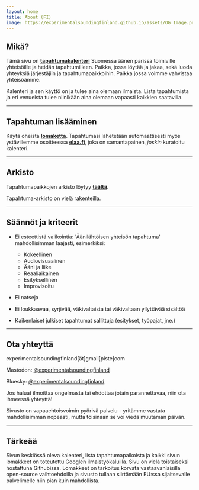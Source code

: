 ```yaml
---
layout: home
title: About (FI)
image: https://experimentalsoundingfinland.github.io/assets/OG_Image.png
---
```


## Mikä?

Tämä sivu on **[tapahtumakalenteri](index.md)** Suomessa äänen parissa toimiville yhteisöille ja heidän tapahtumilleen. Paikka, jossa löytää ja jakaa, sekä luoda yhteyksiä järjestäjiin ja tapahtumapaikkoihin. Paikka jossa voimme vahvistaa yhteisöämme.

Kalenteri ja sen käyttö on ja tulee aina olemaan ilmaista. Lista tapahtumista ja eri venueista tulee niinikään aina olemaan vapaasti kaikkien saatavilla.

---


## Tapahtuman lisääminen

Käytä oheista **[lomaketta](https://docs.google.com/forms/d/e/1FAIpQLSfcYN1pa6dtvuyDBI966XSAbfKovJqYlWR3f-Jx-0hVdj031Q/viewform)**. Tapahtumasi lähetetään automaattisesti myös ystävillemme osoitteessa **[elaa.fi](https://elaa.fi)**, joka on samantapainen, <i>joskin</i> kuratoitu kalenteri.

---

## Arkisto

Tapahtumapaikkojen arkisto löytyy **[täältä](venues.md)**.

Tapahtuma-arkisto on vielä rakenteilla.

---

## Säännöt ja kriteerit

- Ei esteettistä valikointia: 'Äänilähtöisen yhteisön tapahtuma' mahdollisimman laajasti, esimerkiksi:
	- Kokeellinen
	- Audiovisuaalinen
	- Ääni ja liike
	- Reaaliaikainen
	- Esityksellinen
	- Improvisoitu

- Ei natseja
- Ei loukkaavaa, syrjivää, väkivaltaista tai väkivaltaan yllyttävää sisältöä
- Kaikenlaiset julkiset tapahtumat sallittuja (esitykset, työpajat, jne.)

---

## Ota yhteyttä
experimentalsoundingfinland[ät]gmail[piste]com

Mastodon: [@experimentalsoundingfinland](https://mastodon.social/@experimentalsoundingfinland)

Bluesky: [@experimentalsoundingfinland](https://bsky.app/profile/expsoundingfinland.bsky.social)

Jos haluat ilmoittaa ongelmasta tai ehdottaa jotain parannettavaa, niin ota ihmeessä yhteyttä!

Sivusto on vapaaehtoisvoimin pyörivä palvelu - yritämme vastata mahdollisimman nopeasti, mutta toisinaan se voi viedä muutaman päivän.

---

## Tärkeää

Sivun keskiössä oleva kalenteri, lista tapahtumapaikoista ja kaikki sivun lomakkeet on toteutettu Googlen ilmaistyökaluilla. Sivu on vielä toistaiseksi hostattuna Githubissa. Lomakkeet on tarkoitus korvata vastaavanlaisilla open-source vaihtoehdoilla ja sivusto tullaan siirtämään EU:ssa sijaitsevalle palvelimelle niin pian kuin mahdollista.
